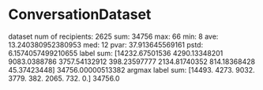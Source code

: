 # ConversationDataset
dataset
  num of recipients: 2625
  sum: 34756
  max: 66
  min: 8
  ave: 13.240380952380953
  med: 12
  pvar: 37.913645569161
  pstd: 6.1574057499210655
  label sum:
  [14232.67501536  4290.13348201  9083.0388786   3757.54132912
  398.23597777  2134.81740352   814.18368428    45.37423448]
  34756.00000513382
  argmax label sum:
  [14493.  4273.  9032.  3779.   382.  2065.   732.     0.] 
  34756.0